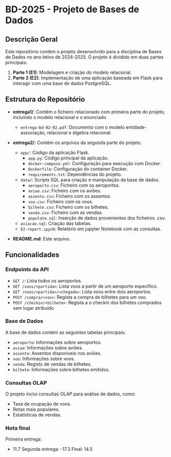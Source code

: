 # BD-2025 - Projeto de Bases de Dados

## Descrição Geral
Este repositório contém o projeto desenvolvido para a disciplina de Bases de Dados no ano letivo de 2024-2025. O projeto é dividido em duas partes principais:

1. **Parte 1 (E1)**: Modelagem e criação do modelo relacional.
2. **Parte 2 (E2)**: Implementação de uma aplicação baseada em Flask para interagir com uma base de dados PostgreSQL.

## Estrutura do Repositório

- **entrega1/**: Contém o ficheiro relacionado com primeira parte do projeto, incluindo o modelo relacional e o enunciado.
  - `entrega-bd-02-02.pdf`: Documento com o modelo entidade-associação, relacional e álgebra relacional.

- **entrega2/**: Contém os arquivos da segunda parte do projeto.
  - `app/`: Código da aplicação Flask.
    - `app.py`: Código principal da aplicação.
    - `docker-compose.yml`: Configuração para execução com Docker.
    - `Dockerfile`: Configuração do container Docker.
    - `requirements.txt`: Dependências do projeto.
  - `data/`: Scripts SQL para criação e manipulação da base de dados.
    - `aeroporto.csv`: Ficheiro com os aeroportos.
    - `aviao.csv`: Ficheiro com os aviões.
    - `assento.csv`: Ficheiro com os assentos.
    - `voo.csv`: Ficheiro com os voos.
    - `bilhete.csv`: Ficheiro com os bilhetes.
    - `venda.csv`: Ficheiro com as vendas.
    - `populate.sql`: Inserção de dados provenientes dos ficheiros .csv.
  - `aviacao.sql`: Criação das tabelas.
  - `E2-report.ipynb`: Relatório em jupyter Notebook com as consultas.
- **README.md**: Este arquivo.


## Funcionalidades

### Endpoints da API
- `GET /`: Lista todos os aeroportos.
- `GET /voos/<partida>`: Lista voos a partir de um aeroporto específico.
- `GET /voos/<partida>/<chegada>`: Lista voos entre dois aeroportos.
- `POST /compra/<voo>`: Regista a compra de bilhetes para um voo.
- `POST /checkin/<bilhete>`: Regista a o checkin dos bilhetes comprados sem lugar atribuído


### Base de Dados
A base de dados contém as seguintes tabelas principais:
- `aeroporto`: Informações sobre aeroportos.
- `aviao`: Informações sobre aviões.
- `assento`: Assentos disponíveis nos aviões.
- `voo`: Informações sobre voos.
- `venda`: Registo de vendas de bilhetes.
- `bilhete`: Informações sobre bilhetes emitidos.


### Consultas OLAP
O projeto inclui consultas OLAP para análise de dados, como:
- Taxa de ocupação de voos.
- Rotas mais populares.
- Estatísticas de vendas.

### Nota final
Primeira entrega:
- 11.7
Segunda entrega:
-17.3
Final:
14.5
